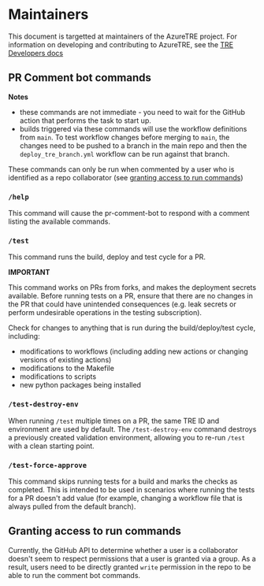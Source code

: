 # Maintainers

This document is targetted at maintainers of the AzureTRE project. For information on developing and contributing to AzureTRE, see the [TRE Developers docs](https://microsoft.github.io/AzureTRE/tre-developers/)

## PR Comment bot commands

**Notes**
- these commands are not immediate - you need to wait for the GitHub action that performs the task to start up.
- builds triggered via these commands will use the workflow definitions from `main`. To test workflow changes before merging to `main`, the changes need to be pushed to a branch in the main repo and then the `deploy_tre_branch.yml` workflow can be run against that branch.

These commands can only be run when commented by a user who is identified as a repo collaborator (see [granting access to run commands](#granting-access-to-run-commands))

### `/help`

This command will cause the pr-comment-bot to respond with a comment listing the available commands.

### `/test`

This command runs the build, deploy and test cycle for a PR.

**IMPORTANT**

This command works on PRs from forks, and makes the deployment secrets available. Before running tests on a PR, ensure that there are no changes in the PR that could have unintended consequences (e.g. leak secrets or perform undesirable operations in the testing subscription).

Check for changes to anything that is run during the build/deploy/test cycle, including:
- modifications to workflows (including adding new actions or changing versions of existing actions)
- modifications to the Makefile
- modifications to scripts
- new python packages being installed


### `/test-destroy-env`

When running `/test` multiple times on a PR, the same TRE ID and environment are used by default. The `/test-destroy-env` command destroys a previously created validation environment, allowing you to re-run `/test` with a clean starting point.

### `/test-force-approve`

This command skips running tests for a build and marks the checks as completed. This is intended to be used in scenarios where running the tests for a PR doesn't add value (for example, changing a workflow file that is always pulled from the default branch).


## Granting access to run commands

Currently, the GitHub API to determine whether a user is a collaborator doesn't seem to respect permissions that a user is granted via a group. As a result, users need to be directly granted `write` permission in the repo to be able to run the comment bot commands.
